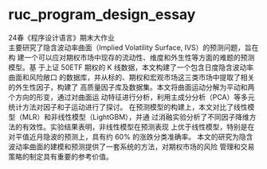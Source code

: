 # ruc_program_design_essay
 24春《程序设计语言》期末大作业<br>
主要研究了隐含波动率曲面（Implied Volatility Surface, IVS）的预测问题，旨在构
建一个可以应对期权市场中现存的流动性、维度和外生性等方面的难题的预测模型。基
于上证 50ETF 期权的 K 线数据，本文构建了一个包含日度隐含波动率曲面和风险敞口
的数据库，并从标的、期权和宏观市场这三类市场中提取了相关的外生性因子，构建了
高质量因子库及数据集。本文将曲面运动分解为平动和两个方向的形变，通过对曲面运
动特征进行分析，利用主成分分析（PCA）等多元统计方法对因子和子运动进行了探讨。
在预测模型的构建上，本文对比了线性模型（MLR）和非线性模型（LightGBM），并通
过消融实验分析了不同因子降维方法的有效性。实验结果表明，非线性模型在预测表现
上优于线性模型，特别是在对平值近月隐波的预测上，具有约 60% 的涨跌分类准确率。
本文的研究为隐含波动率曲面的建模和预测提供了一套系统的方法，对期权市场的风险
管理和交易策略的制定具有重要的参考价值。

